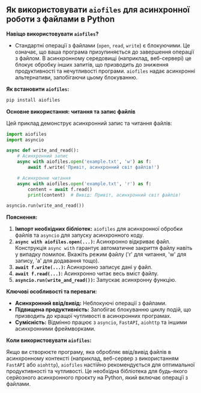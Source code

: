 ## Як використовувати `aiofiles` для асинхронної роботи з файлами в Python


**Навіщо використовувати `aiofiles`?**

 - Стандартні операції з файлами (`open`, `read`, `write`) є блокуючими. Це означає, що ваша програма призупиняється до завершення операції з файлом. В асинхронному середовищі (наприклад, веб-сервері) це блокує обробку інших запитів, що призводить до зниження продуктивності та нечутливості програми. `aiofiles` надає асинхронні альтернативи, запобігаючи цьому блокуванню.

**Як встановити `aiofiles`:**

```bash
pip install aiofiles
```

**Основне використання: читання та запис файлів**

Цей приклад демонструє асинхронний запис та читання файлів:

```python
import aiofiles
import asyncio

async def write_and_read():
    # Асинхронний запис
    async with aiofiles.open('example.txt', 'w') as f:
        await f.write('Привіт, асинхронний світ файлів!')

    # Асинхронне читання
    async with aiofiles.open('example.txt', 'r') as f:
        content = await f.read()
        print(content)  # Вивід: Привіт, асинхронний світ файлів!

asyncio.run(write_and_read())
```

**Пояснення:**

1. **Імпорт необхідних бібліотек:** `aiofiles` для асинхронної обробки файлів та `asyncio` для запуску асинхронного коду.
2. **`async with aiofiles.open(...)`:** Асинхронно відкриває файл. Конструкція `async with` гарантує автоматичне закриття файлу навіть у випадку помилок. Вкажіть режим файлу ('r' для читання, 'w' для запису, 'a' для додавання тощо).
3. **`await f.write(...)`:** Асинхронно записує дані у файл.
4. **`await f.read(...)`:** Асинхронно читає весь вміст файлу.
5. **`asyncio.run(write_and_read())`:** Запускає асинхронну функцію.


**Ключові особливості та переваги:**

* **Асинхронний ввід/вивід:** Неблокуючі операції з файлами.
* **Підвищена продуктивність:** Запобігає блокуванню циклу подій, що призводить до кращої чутливості в асинхронних програмах.
* **Сумісність:** Відмінно працює з `asyncio`, `FastAPI`, `aiohttp` та іншими асинхронними фреймворками.


**Коли використовувати `aiofiles`:**

Якщо ви створюєте програму, яка обробляє ввід/вивід файлів в асинхронному контексті (наприклад, веб-сервер з використанням `FastAPI` або `aiohttp`), `aiofiles` настійно рекомендується для оптимальної продуктивності та чутливості. Це необхідна бібліотека для будь-якого серйозного асинхронного проєкту на Python, який включає операції з файлами.